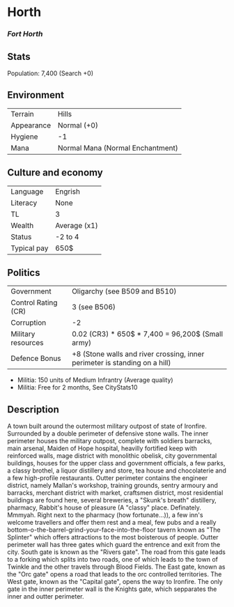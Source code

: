Horth
=========
### *Fort Horth* ###

Stats
---------------

Population: 7,400 (Search +0)

Environment
--------------

|               |               |
|---------------|:-------------
| Terrain       | Hills
| Appearance    | Normal (+0)
| Hygiene       | -1
| Mana          | Normal Mana (Normal Enchantment)


Culture and economy
--------------

|               |               |
|---------------|:--------------|
| Language      | Engrish       |
| Literacy      | None          |
| TL            | 3             |
| Wealth        | Average (x1)  |
| Status        | -2 to 4       |
| Typical pay   | 650$          |

Politics
--------------

|               |               |
|---------------|:-------------
| Government    | Oligarchy (see B509 and B510)
| Control Rating (CR)| 3 (see B506)
| Corruption    | -2 
| Military resources | 0.02 (CR3) * 650$ * 7,400 = 96,200$ (Small army)
| Defence Bonus | +8 (Stone walls and river crossing, inner perimeter is standing on a hill)
* Militia: 150 units of Medium Infrantry (Average quality)
* Militia: Free for 2 months, See CityStats10


Description
--------------
A town built around the outermost military outpost of state of Ironfire. Surrounded by a double perimeter
of defensive stone walls. The inner perimeter houses the military outpost, complete with soldiers barracks, 
main arsenal, Maiden of Hope hospital,
heavilly fortified keep with reinforced walls, mage district with monolithic obelisk, city governmental 
buildings, houses for the upper class and government officials, a few parks, a classy brothel, a liquor 
distillery and store, tea house and chocolaterie and a few high-profile restaurants. Outter perimeter 
contains the engineer district, namely Mallan's workshop, training grounds, sentry armoury and barracks,
merchant district with market, craftsmen district, most residential buildings are found here, several 
breweries, a "Skunk's breath" distillery, pharmacy, Rabbit's house of pleasure (A "classy" place. 
Definately. Mmmyah. Right next to the pharmacy (how fortunate...)), a few inn's welcome travellers and offer
them rest and a meal, few pubs and a really bottom-o-the-barrel-grind-your-face-into-the-floor tavern
known as "The Splinter" which offers attractions to the most boisterous of people. Outter perimeter wall has
three gates which guard the entrence and exit from the city. South gate is known as the "Rivers gate".
The road from this gate leads to a forking which splits into two roads, one of which leads to the town of
Twinkle and the other travels through Blood Fields. The East gate, known as the "Orc gate" opens a road that
leads to the orc controlled territories. The West gate, known as the "Capital gate", opens the way to 
Ironfire. The only gate in the inner perimeter wall is the Knights gate, which sepparates the inner and 
outter perimeter.



